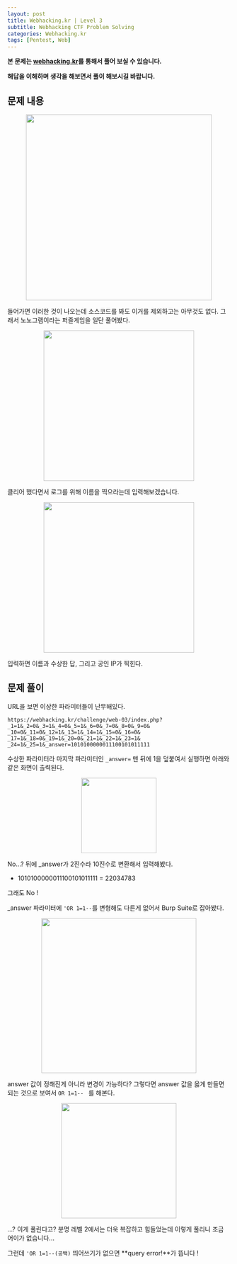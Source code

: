 ```yaml
---
layout: post
title: Webhacking.kr | Level 3
subtitle: Webhacking CTF Problem Solving
categories: Webhacking.kr
tags: [Pentest, Web]
---
```


**본 문제는 [webhacking.kr](https://webhacking.kr)를 통해서 풀어 보실 수 있습니다.**

**해답을 이해하며 생각을 해보면서 풀이 해보시길 바랍니다.**

## 문제 내용

<p align="center">
<img src ="https://user-images.githubusercontent.com/78135526/184473884-01bc3b85-b959-4526-abd6-0caea30108d6.jpg" width = 420>
</p>

들어가면 이러한 것이 나오는데 소스코드를 봐도 이거를 제외하고는 아무것도 없다. 그래서 노노그램이라는 퍼즐게임을 일단 풀어봤다.

<p align="center">
<img src ="https://user-images.githubusercontent.com/78135526/184474025-0ced3b5a-0e70-4a11-b8fd-28dbf8ee6d9f.jpg" width = 340>
</p>

클리어 했다면서 로그를 위해 이름을 찍으라는데 입력해보겠습니다.

<p align="center">
<img src ="https://user-images.githubusercontent.com/78135526/184474083-215cc804-9192-411d-aa40-af352d19fb79.jpg" width = 340>
</p>

입력하면 이름과 수상한 답, 그리고 공인 IP가 찍힌다.

## 문제 풀이

URL을 보면 이상한 파라미터들이 난무해있다.

```
https://webhacking.kr/challenge/web-03/index.php?
_1=1&_2=0&_3=1&_4=0&_5=1&_6=0&_7=0&_8=0&_9=0&
_10=0&_11=0&_12=1&_13=1&_14=1&_15=0&_16=0&
_17=1&_18=0&_19=1&_20=0&_21=1&_22=1&_23=1&
_24=1&_25=1&_answer=1010100000011100101011111
```

수상한 파라미터라 마지막 파라미터인 `_answer=` 맨 뒤에 1을 덮붙여서 실행하면 아래와 같은 화면이 출력된다.

<p align="center">
<img src ="https://user-images.githubusercontent.com/78135526/184474216-4cd3b563-eea2-4969-b27a-800b09bbc3c6.jpg" width = 170>
</p>

No...? 뒤에 _answer가 2진수라 10진수로 변환해서 입력해봤다.

* 1010100000011100101011111 = 22034783

그래도 No !

_answer 파라미터에 `'OR 1=1--`를 변형해도 다른게 없어서 Burp Suite로 잡아봤다.

<p align="center">
<img src ="https://user-images.githubusercontent.com/78135526/184474639-dee2f67b-86cc-4d7e-b646-ece7ec9e19d5.jpg" width = 350>
</p>

answer 값이 정해진게 아니라 변경이 가능하다? 그렇다면 answer 값을 옳게 만들면 되는 것으로 보여서 `OR 1=1-- ` 를 해본다.

<p align="center">
<img src ="https://user-images.githubusercontent.com/78135526/184474982-e9fae022-2c5e-4831-b12f-5a12542eabb9.jpg" width = 260>
</p>

...? 이게 풀린다고? 분명 레벨 2에서는 더욱 복잡하고 힘들었는데 이렇게 풀리니 조금 어이가 없습니다...

그런데 `'OR 1=1--(공백)` 띄어쓰기가 없으면 **query error!**가 뜹니다 !